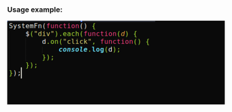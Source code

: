 ### Usage example:
<picture>
  <img alt="Shows an illustrated sun in light mode and a moon with stars in dark mode." src="https://github.com/rgbbeard/javascript/blob/master/v2/example.png">
</picture>
